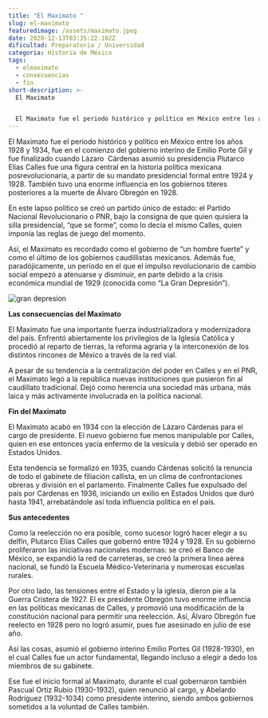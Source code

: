 ```yaml
---
title: "El Maximato "
slug: el-maximato
featuredimage: /assets/maximato.jpeg
date: 2020-12-13T03:35:22.102Z
dificultad: Preparatoria / Universidad
categoria: Historia de México
tags:
  - elmaximato
  - consecuencias
  - fin
short-description: >-
  El Maximato 


  El Maximato fue el periodo histórico y político en México entre los años 1928 y 1934
---
```

El Maximato fue el periodo histórico y político en México entre los años 1928 y 1934, fue en el comienzo del gobierno interino de Emilio Porte Gil y fue finalizado cuando Lázaro  Cárdenas asumió su presidencia Plutarco Elías Calles fue una figura central en la historia política mexicana posrevolucionaria, a partir de su mandato presidencial formal entre 1924 y 1928. También tuvo una enorme influencia en los gobiernos títeres posteriores a la muerte de Álvaro Obregón en 1928.

En este lapso político se creó un partido único de estado: el Partido Nacional Revolucionario o PNR, bajo la consigna de que quien quisiera la silla presidencial, “que se forme”, como lo decía el mismo Calles, quien imponía las reglas de juego del momento.

Así, el Maximato es recordado como el gobierno de “un hombre fuerte” y como el último de los gobiernos caudillistas mexicanos. Además fue, paradójicamente, un período en el que el impulso revolucionario de cambio social empezó a atenuarse y disminuir, en parte debido a la crisis económica mundial de 1929 (conocida como “La Gran Depresión”).

![gran depresion](/assets/grandepresion.jpg "gran depresion")



**Las consecuencias del Maximato** 

El Maximato fue una importante fuerza industrializadora y modernizadora del país. Enfrentó abiertamente los privilegios de la Iglesia Católica y procedió al reparto de tierras, la reforma agraria y la interconexión de los distintos rincones de México a través de la red vial.

A pesar de su tendencia a la centralización del poder en Calles y en el PNR, el Maximato legó a la república nuevas instituciones que pusieron fin al caudillato tradicional. Dejó como herencia una sociedad más urbana, más laica y más activamente involucrada en la política nacional.



**Fin del Maximato** 

El Maximato acabó en 1934 con la elección de Lázaro Cárdenas para el cargo de presidente. El nuevo gobierno fue menos manipulable por Calles, quien en ese entonces yacía enfermo de la vesícula y debió ser operado en Estados Unidos.

Esta tendencia se formalizó en 1935, cuando Cárdenas solicitó la renuncia de todo el gabinete de filiación callista, en un clima de confrontaciones obreras y división en el parlamento. Finalmente Calles fue expulsado del país por Cárdenas en 1936, iniciando un exilio en Estados Unidos que duró hasta 1941, arrebatándole así toda influencia política en el país.



**Sus antecedentes** 

Como la reelección no era posible, como sucesor logró hacer elegir a su delfín, Plutarco Elías Calles que gobernó entre 1924 y 1928. En su gobierno proliferaron las iniciativas nacionales modernas: se creó el Banco de México, se expandió la red de carreteras, se creó la primera línea aérea nacional, se fundó la Escuela Médico-Veterinaria y numerosas escuelas rurales.

Por otro lado, las tensiones entre el Estado y la iglesia, dieron pie a la Guerra Cristera de 1927. El ex presidente Obregón tuvo enorme influencia en las políticas mexicanas de Calles, y promovió una modificación de la constitución nacional para permitir una reelección. Así, Álvaro Obregón fue reelecto en 1928 pero no logró asumir, pues fue asesinado en julio de ese año.

Así las cosas, asumió el gobierno interino Emilio Portes Gil (1928-1930), en el cual Calles fue un actor fundamental, llegando incluso a elegir a dedo los miembros de su gabinete.

Ese fue el inicio formal al Maximato, durante el cual gobernaron también Pascual Ortiz Rubio (1930-1932), quien renunció al cargo, y Abelardo Rodríguez (1932-1034) como presidente interino, siendo ambos gobiernos sometidos a la voluntad de Calles también.